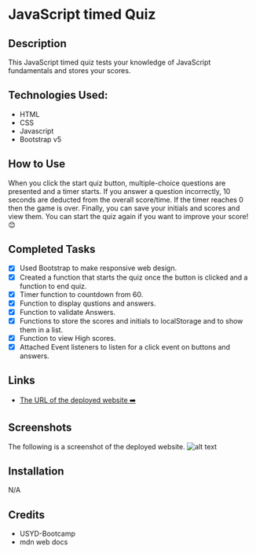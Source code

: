 # JavaScript timed Quiz

## Description

This JavaScript timed quiz tests your knowledge of JavaScript fundamentals and stores your scores.

## Technologies Used:

- HTML
- CSS
- Javascript
- Bootstrap v5

## How to Use

When you click the start quiz button, multiple-choice questions are presented and a timer starts. If you answer a question incorrectly, 10 seconds are deducted from the overall score/time. If the timer reaches 0 then the game is over. Finally, you can save your initials and scores and view them. You can start the quiz again if you want to improve your score! 😊

## Completed Tasks

- [x] Used Bootstrap to make responsive web design.
- [x] Created a function that starts the quiz once the button is clicked and a function to end quiz.
- [x] Timer function to countdown from 60.
- [x] Function to display qustions and answers.
- [x] Function to validate Answers.
- [x] Functions to store the scores and initials to localStorage and to show them in a list.
- [x] Function to view High scores.
- [x] Attached Event listeners to listen for a click event on buttons and answers.

## Links

- [The URL of the deployed website :arrow_right:](https://)

## Screenshots

The following is a screenshot of the deployed website.
![alt text]()

## Installation

N/A

## Credits

- USYD-Bootcamp
- mdn web docs
